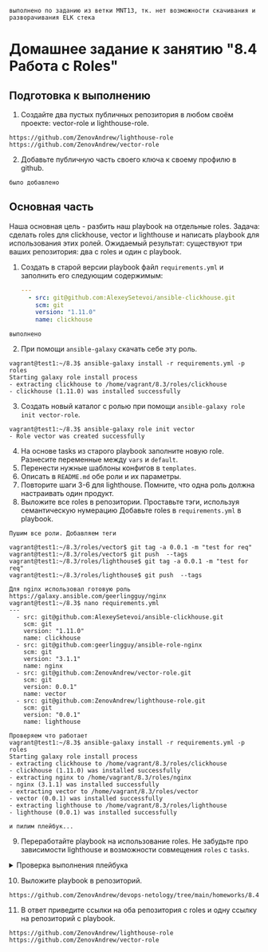 ```
выполнено по заданию из ветки MNT13, тк. нет возможности скачивания и разворачивания ELK стека
```
# Домашнее задание к занятию "8.4 Работа с Roles"

## Подготовка к выполнению
1. Создайте два пустых публичных репозитория в любом своём проекте: vector-role и lighthouse-role.
```
https://github.com/ZenovAndrew/lighthouse-role
https://github.com/ZenovAndrew/vector-role

```

2. Добавьте публичную часть своего ключа к своему профилю в github.
```
было добавлено
```

## Основная часть

Наша основная цель - разбить наш playbook на отдельные roles. Задача: сделать roles для clickhouse, vector и lighthouse и написать playbook для использования этих ролей. Ожидаемый результат: существуют три ваших репозитория: два с roles и один с playbook.

1. Создать в старой версии playbook файл `requirements.yml` и заполнить его следующим содержимым:

   ```yaml
   ---
     - src: git@github.com:AlexeySetevoi/ansible-clickhouse.git
       scm: git
       version: "1.11.0"
       name: clickhouse 
   ```

```
выполнено
```

2. При помощи `ansible-galaxy` скачать себе эту роль.
```
vagrant@test1:~/8.3$ ansible-galaxy install -r requirements.yml -p roles
Starting galaxy role install process
- extracting clickhouse to /home/vagrant/8.3/roles/clickhouse
- clickhouse (1.11.0) was installed successfully
```
3. Создать новый каталог с ролью при помощи `ansible-galaxy role init vector-role`.
```
vagrant@test1:~/8.3$ ansible-galaxy role init vector
- Role vector was created successfully
```
4. На основе tasks из старого playbook заполните новую role. Разнесите переменные между `vars` и `default`. 
5. Перенести нужные шаблоны конфигов в `templates`.
6. Описать в `README.md` обе роли и их параметры.
7. Повторите шаги 3-6 для lighthouse. Помните, что одна роль должна настраивать один продукт.
8. Выложите все roles в репозитории. Проставьте тэги, используя семантическую нумерацию Добавьте roles в `requirements.yml` в playbook.
```
Пушим все роли. Добавляем теги 

vagrant@test1:~/8.3/roles/vector$ git tag -a 0.0.1 -m "test for req"
vagrant@test1:~/8.3/roles/vector$ git push  --tags
vagrant@test1:~/8.3/roles/lighthouse$ git tag -a 0.0.1 -m "test for req"
vagrant@test1:~/8.3/roles/lighthouse$ git push  --tags

Для nginx использовал готовую роль https://galaxy.ansible.com/geerlingguy/nginx
vagrant@test1:~/8.3$ nano requirements.yml
---
  - src: git@github.com:AlexeySetevoi/ansible-clickhouse.git
    scm: git
    version: "1.11.0"
    name: clickhouse
  - src: git@github.com:geerlingguy/ansible-role-nginx
    scm: git
    version: "3.1.1"
    name: nginx
  - src: git@github.com:ZenovAndrew/vector-role.git
    scm: git
    version: 0.0.1"
    name: vector
  - src: git@github.com:ZenovAndrew/lighthouse-role.git
    scm: git
    version: "0.0.1"
    name: lighthouse
```

```
Проверяем что работает 
vagrant@test1:~/8.3$ ansible-galaxy install -r requirements.yml -p roles
Starting galaxy role install process
- extracting clickhouse to /home/vagrant/8.3/roles/clickhouse
- clickhouse (1.11.0) was installed successfully
- extracting nginx to /home/vagrant/8.3/roles/nginx
- nginx (3.1.1) was installed successfully
- extracting vector to /home/vagrant/8.3/roles/vector
- vector (0.0.1) was installed successfully
- extracting lighthouse to /home/vagrant/8.3/roles/lighthouse
- lighthouse (0.0.1) was installed successfully

и пилим плейбук...
```

9. Переработайте playbook на использование roles. Не забудьте про зависимости lighthouse и возможности совмещения `roles` с `tasks`.

<details>
<summary> Проверка выполнения плейбука </summary>

vagrant@test1:~/8.3$ ansible-playbook -i inventory/prod.yml site.yml

PLAY [Install nginx, clickhouse, lighthouse, vector] *******************************************************************

TASK [Gathering Facts] *************************************************************************************************
ok: [server]

TASK [nginx : Include OS-specific variables.] **************************************************************************
ok: [server]

TASK [nginx : Define nginx_user.] **************************************************************************************
ok: [server]

TASK [nginx : include_tasks] *******************************************************************************************
included: /home/vagrant/8.3/roles/nginx/tasks/setup-RedHat.yml for server

TASK [nginx : Enable nginx repo.] **************************************************************************************
changed: [server]

TASK [nginx : Ensure nginx is installed.] ******************************************************************************
changed: [server]

TASK [nginx : include_tasks] *******************************************************************************************
skipping: [server]

TASK [nginx : include_tasks] *******************************************************************************************
skipping: [server]

TASK [nginx : include_tasks] *******************************************************************************************
skipping: [server]

TASK [nginx : include_tasks] *******************************************************************************************
skipping: [server]

TASK [nginx : include_tasks] *******************************************************************************************
skipping: [server]

TASK [nginx : Remove default nginx vhost config file (if configured).] *************************************************
skipping: [server]

TASK [nginx : Ensure nginx_vhost_path exists.] *************************************************************************
ok: [server]

TASK [nginx : Add managed vhost config files.] *************************************************************************

TASK [nginx : Remove managed vhost config files.] **********************************************************************

TASK [nginx : Remove legacy vhosts.conf file.] *************************************************************************
ok: [server]

TASK [nginx : Copy nginx configuration in place.] **********************************************************************
changed: [server]

TASK [nginx : Ensure nginx service is running as configured.] **********************************************************
changed: [server]

TASK [clickhouse : Include OS Family Specific Variables] ***************************************************************
ok: [server]

TASK [clickhouse : include_tasks] **************************************************************************************
included: /home/vagrant/8.3/roles/clickhouse/tasks/precheck.yml for server

TASK [clickhouse : Requirements check | Checking sse4_2 support] *******************************************************
ok: [server]

TASK [clickhouse : Requirements check | Not supported distribution && release] *****************************************
skipping: [server]

TASK [clickhouse : include_tasks] **************************************************************************************
included: /home/vagrant/8.3/roles/clickhouse/tasks/params.yml for server

TASK [clickhouse : Set clickhouse_service_enable] **********************************************************************
ok: [server]

TASK [clickhouse : Set clickhouse_service_ensure] **********************************************************************
ok: [server]

TASK [clickhouse : include_tasks] **************************************************************************************
included: /home/vagrant/8.3/roles/clickhouse/tasks/install/dnf.yml for server

TASK [clickhouse : Install by YUM | Ensure clickhouse repo GPG key imported] *******************************************
changed: [server]

TASK [clickhouse : Install by YUM | Ensure clickhouse repo installed] **************************************************
changed: [server]

TASK [clickhouse : Install by YUM | Ensure clickhouse package installed (latest)] **************************************
changed: [server]

TASK [clickhouse : Install by YUM | Ensure clickhouse package installed (version latest)] ******************************
skipping: [server]

TASK [clickhouse : include_tasks] **************************************************************************************
included: /home/vagrant/8.3/roles/clickhouse/tasks/configure/sys.yml for server

TASK [clickhouse : Check clickhouse config, data and logs] *************************************************************
ok: [server] => (item=/var/log/clickhouse-server)
changed: [server] => (item=/etc/clickhouse-server)
changed: [server] => (item=/var/lib/clickhouse/tmp/)
changed: [server] => (item=/var/lib/clickhouse/)

TASK [clickhouse : Config | Create config.d folder] ********************************************************************
changed: [server]

TASK [clickhouse : Config | Create users.d folder] *********************************************************************
changed: [server]

TASK [clickhouse : Config | Generate system config] ********************************************************************
changed: [server]

TASK [clickhouse : Config | Generate users config] *********************************************************************
changed: [server]

TASK [clickhouse : Config | Generate remote_servers config] ************************************************************
skipping: [server]

TASK [clickhouse : Config | Generate macros config] ********************************************************************
skipping: [server]

TASK [clickhouse : Config | Generate zookeeper servers config] *********************************************************
skipping: [server]

TASK [clickhouse : Config | Fix interserver_http_port and intersever_https_port collision] *****************************
skipping: [server]

TASK [clickhouse : Notify Handlers Now] ********************************************************************************

RUNNING HANDLER [nginx : reload nginx] *********************************************************************************
changed: [server]

RUNNING HANDLER [clickhouse : Restart Clickhouse Service] **************************************************************
ok: [server]

TASK [clickhouse : include_tasks] **************************************************************************************
included: /home/vagrant/8.3/roles/clickhouse/tasks/service.yml for server

TASK [clickhouse : Ensure clickhouse-server.service is enabled: True and state: restarted] *****************************
changed: [server]

TASK [clickhouse : Wait for Clickhouse Server to Become Ready] *********************************************************
ok: [server]

TASK [clickhouse : include_tasks] **************************************************************************************
included: /home/vagrant/8.3/roles/clickhouse/tasks/configure/db.yml for server

TASK [clickhouse : Set ClickHose Connection String] ********************************************************************
ok: [server]

TASK [clickhouse : Gather list of existing databases] ******************************************************************
ok: [server]

TASK [clickhouse : Config | Delete database config] ********************************************************************

TASK [clickhouse : Config | Create database config] ********************************************************************

TASK [clickhouse : include_tasks] **************************************************************************************
included: /home/vagrant/8.3/roles/clickhouse/tasks/configure/dict.yml for server

TASK [clickhouse : Config | Generate dictionary config] ****************************************************************
skipping: [server]

TASK [clickhouse : include_tasks] **************************************************************************************
skipping: [server]

TASK [lighthouse : Installing git] *************************************************************************************
changed: [server]

TASK [lighthouse : Copy Lighthouse to folder] **************************************************************************
changed: [server]

TASK [vector : Create vector_home dir] *********************************************************************************
changed: [server]

TASK [vector : Get vector distrib] *************************************************************************************
changed: [server]

TASK [vector : Create folder for unit-file] ****************************************************************************
changed: [server]

TASK [vector : Create vector.service-file from template] ***************************************************************
changed: [server]

TASK [vector : Install vector packages] ********************************************************************************
changed: [server]

TASK [Create nginx config] *********************************************************************************************
changed: [server]

TASK [Copy clickhouse to www] ******************************************************************************************
changed: [server]

RUNNING HANDLER [vector : Start Vector service] ************************************************************************
changed: [server]

RUNNING HANDLER [Restart nginx service] ********************************************************************************
changed: [server]

PLAY RECAP *************************************************************************************************************
server                     : ok=46   changed=25   unreachable=0    failed=0    skipped=18   rescued=0    ignored=0

</details>

10. Выложите playbook в репозиторий.

```
https://github.com/ZenovAndrew/devops-netology/tree/main/homeworks/8.4
```
11. В ответ приведите ссылки на оба репозитория с roles и одну ссылку на репозиторий с playbook.
```
https://github.com/ZenovAndrew/lighthouse-role
https://github.com/ZenovAndrew/vector-role

```
